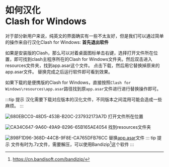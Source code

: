 # 如何汉化<br>Clash for Windows
对于部分新用户来说，纯英文的界面确实有一些不太友好，但是我们可以通过简单的操作来自行汉化Clash for Windows: **首先退出软件**

如果是安装版的Clash，那么可以对着桌面图标单击右键，选择打开文件所在位置，即可找到clash主程序所在的Clash for Windows文件夹。然后双击进入resources文件夹，找到app.asar这个文件。
点击下载，然后用它替换掉原来的app.asar文件。
替换完成之后运行软件即可看到效果。

如果下载的是便携版的Clash for Windows，直接按照`Clash for Windows\resources\app.asar`路径找到原`app.asar`文件进行进行替换操作即可。

:::tip 提示 
汉化需要下载对应版本的汉化文件，不同版本之间混用可能会造成一些麻烦。
:::

![680EBCC0-48D5-453B-B20C-237932173A7D](https://user-images.githubusercontent.com/78414278/160089706-ca647bbf-e0b6-4614-8c8d-f3f3a589bd84.png)
打开文件所在位置

![CA34C647-9A60-49A9-8296-65B165AE4054](https://user-images.githubusercontent.com/78414278/160089833-1b49deb9-bb3e-4350-85ac-916095274f5a.png)
找到resources文件夹

![898F1D96-368D-44CB-9F8E-CA765DFB76CC](https://user-images.githubusercontent.com/78414278/160089853-b19f7b95-9465-45c0-bfd2-0e34ed4cdfce.png)
替换[app.asar](/guide/windows.md#windows)文件
::: tip 提示
文件有时为.7z文件，需要解压，可以使用Bandizip[^1]这个软件
:::

[^1]: https://cn.bandisoft.com/bandizip/
